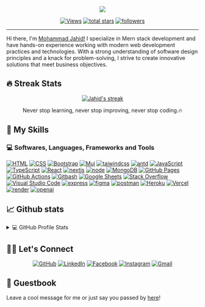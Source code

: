 <!-- Greetings -->
<!-- <h1 align="center">
	<img src="https://media.giphy.com/media/hvRJCLFzcasrR4ia7z/giphy.gif" width="30"> -->
<!-- 	Hi, Welcome to my profile! -->
<!-- 	<img src="https://emoji.discord.st/emojis/dc5dc637-3062-4bb8-a984-93823e531596.gif" width="30"> -->
<!-- </h1>
<br/> -->

<!-- Typing SVG by DenverCoder1 - https://github.com/DenverCoder1/readme-typing-svg -->

<p align="center">
	<a href="https://github.com/DenverCoder1/readme-typing-svg"><img src="https://readme-typing-svg.herokuapp.com?color=%23BD561D&duration=6000&lines=I'm++not++procrastinating;I'm++prioritizing++my++debugging++time!&center=true&width=390&height=45"></a>
</p>

<!-- Social badges section -->
<p align="center">
	<a href="https://www.linkedin.com/in/jahid8/"><img alt="Views" title="GitHub profile views" src="https://komarev.com/ghpvc/?username=mohammadJahid8&label=Profile%20Views&color=red&style=for-the-badge"/></a>
	<a href="https://github.com/mohammadJahid8?tab=repositories&sort=stargazers"><img alt="total stars" title="Total stars on GitHub" src="https://custom-icon-badges.herokuapp.com/badge/dynamic/json?logo=star&color=55960c&labelColor=488207&label=Stars&style=for-the-badge&query=%24.stars&url=https://api.github-star-counter.workers.dev/user/mohammadJahid8"/></a>
  	<a href="https://github.com/mohammadJahid8?tab=followers"><img alt="followers" title="Follow me on Github" src="https://custom-icon-badges.herokuapp.com/github/followers/mohammadJahid8?color=236ad3&labelColor=1155ba&style=for-the-badge&logo=person-add&label=Follow&logoColor=white"/></a>
	
</p>
<!--<img src="https://komarev.com/ghpvc/?username=mohammadJahid8&label=Profile%20Views&color=blue&style=plastic" align='right' alt="mohammadJahid8" />
<!--<img src="https://gpvc.arturio.dev/mohammadJahid8" alt="Profile views" align='right'/> <a href="https://github.com/mohammadJahid8/mohammadJahid8"> </a>-->
<hr/>

<!-- Introduction -->
Hi there, I'm [Mohammad Jahid!](https://www.linkedin.com/in/jahid8/) I specialize in Mern stack development and have hands-on experience working with modern web development practices and technologies. With a strong understanding of software design principles and a knack for problem-solving, I strive to create innovative solutions that meet business objectives.

## 🔥 Streak Stats

<p align="center">
	<a href="https://github.com/mohammadJahid8/">
		<img title="🔥 Get streak stats for your profile at git.io/streak-stats" alt="Jahid's streak" src="https://github-readme-streak-stats.herokuapp.com/?user=mohammadJahid8&theme=monokai-metallian&hide_border=true&color=default&"/></a>
<p align="center"> Never stop learning, never stop improving, never stop coding.🔥 </p>
</p>

## 🧠 My Skills 


### 💻 Softwares, Languages, Frameworks and Tools
<p>
	<a href="#"><img alt="HTML" src="https://img.shields.io/badge/HTML%20-%23E34F26.svg?logo=html5&logoColor=white"></a>
	<a href="#"><img alt="CSS" src="https://img.shields.io/badge/CSS%20-%231572B6.svg?logo=css3&logoColor=white"></a>
	<a href="#"><img alt="Bootstrap" src="https://img.shields.io/badge/Bootstrap-7952B3.svg?logo=bootstrap&logoColor=white"></a>
	<a href="#"><img alt="Mui" src="https://img.shields.io/badge/Material-UI-blue.svg?logo=mui"></a>
	<a href="#"><img alt="taiwindcss" src="https://img.shields.io/badge/Tailwind%20CSS-blue.svg?logo=tailwind-css"></a>
    	<a href="#"><img alt="antd" src="https://img.shields.io/badge/Ant%20Design-red.svg?logo=ant-design"></a>
	<a href="#"><img alt="JavaScript" src="https://img.shields.io/badge/JavaScript-F7DF1E.svg?logo=javascript&logoColor=black"></a>
	<a href="#"><img alt="TypeScript" src="https://img.shields.io/badge/TypeScript-white.svg?logo=typescript"></a>
    	<a href="#"><img alt="React" src="https://img.shields.io/badge/React-Js-blue.svg?logo=react"></a>
	<a href="#"><img alt="nextjs" src="https://img.shields.io/badge/Next.js-black.svg?logo=next.js"></a>
	<a href="#"><img alt="node" src="https://img.shields.io/badge/Node.js-darkgreen.svg?logo=node.js&logoColor=white"></a>
    	<a href="#"><img alt="MongoDB" src ="https://img.shields.io/badge/MongoDB-4ea94b.svg?logo=mongodb&logoColor=white"></a>
	<a href="#"><img alt="GitHub Pages" src="https://img.shields.io/badge/GitHub%20Pages-327FC7.svg?logo=github&logoColor=white"></a>
    	<a href="#"><img alt="GitHub Actions" src="https://img.shields.io/badge/GitHub%20Actions-2671E5.svg?logo=github%20actions&logoColor=white"></a>
	<a href="#"><img alt="Gitbash" src="https://img.shields.io/badge/Gitbash-DD1100.svg?logo=github&logoColor=white"></a>
    	<a href="#"><img alt="Google Sheets" src="https://img.shields.io/badge/Google%20Sheets-34A853.svg?logo=google%20sheets&logoColor=white"></a>
	<a href="#"><img alt="Stack Overflow" src="https://img.shields.io/badge/-Stack%20Overflow-FE7A16?logo=stack-overflow&logoColor=white"></a>
	<a href="#"><img alt="Visual Studio Code" src="https://img.shields.io/badge/Visual%20Studio%20Code-0078d7.svg?logo=visual-studio-code&logoColor=white"></a>
	<a href="#"><img alt="express" src="https://img.shields.io/badge/Express.js-grey.svg?logo=express"></a>
	<a href="#"><img alt="figma" src="https://img.shields.io/badge/Figma-purple.svg?logo=figma"></a>
	<a href="#"><img alt="postman" src="https://img.shields.io/badge/Postman-orange.svg?logo=postman&logoColor=red"></a>
	<a href="#"><img alt="Heroku" src="https://img.shields.io/badge/Heroku-430098.svg?logo=heroku&logoColor=white"></a>
	<a href="#"><img alt="Vercel" src="https://img.shields.io/badge/Vercel-000000.svg?logo=vercel&logoColor=white"></a>
	<a href="#"><img alt="render" src="https://img.shields.io/badge/Render-grey.svg?logo=render"></a>
	<a href="#"><img alt="openai" src="https://img.shields.io/badge/OpenAI-blue.svg?logo=openai"></a>
</p>



## &#x1f4c8; Github stats

<!-- https://github.com/anuraghazra/github-readme-stats -->
<details>
	<summary>💻 GitHub Profile Stats</summary>
	<br/>
	<a href="https://github.com/mohammadJahid8/mohammadJahid8"><img alt="Jahid's Github Stats" src="https://github-readme-stats.vercel.app/api?username=mohammadJahid8&hide=contribs,issues,prs&count_private=true&show_icons=true&theme=react&bg=transparent&title_color=black&icon_color=F8D866"  height="188px"/></a>
<!-- 	<a href="#"><img alt="Jahid's Top Languages" src="https://github-readme-stats.vercel.app/api/top-langs/?username=mohammadJahid8&layout=compact" height="188px"/></a>
  <br/>
<b>Note:</b> Top languages is only a metric of the languages my public code consists of and doesn't reflect experience or skill level. -->
</details>

<!-- <details>
	<summary>⚡ Top GitHub Directories</summary>
	<br/>
	<a href="https://github.com/mohammadJahid8/mohammadJahid8"><img align="center" src="https://github-readme-stats.vercel.app/api/pin/?username=mohammadJahid8&repo=mohammadJahid8&title_color=ffffff&text_color=c9cacc&icon_color=2bbc8a&bg_color=1d1f21" /></a>
	<a href="https://github.com/mohammadJahid8/LinearRegression-HousePricePrediction"><img align="center" src="https://github-readme-stats.vercel.app/api/pin/?username=mohammadJahid8&repo=LinearRegression-HousePricePrediction&title_color=ffffff&text_color=c9cacc&icon_color=2bbc8a&bg_color=1d1f21" /></a>
	<a href="https://github.com/mohammadJahid8/LogisticRegression-BreastCancerDS"><img align="center" src="https://github-readme-stats.vercel.app/api/pin/?username=mohammadJahid8&repo=LogisticRegression-BreastCancerDS&title_color=ffffff&text_color=c9cacc&icon_color=2bbc8a&bg_color=1d1f21" /></a>
	<a href="https://github.com/mohammadJahid8/LinearRegression-GradesPrediction"><img align="center" src="https://github-readme-stats.vercel.app/api/pin/?username=mohammadJahid8&repo=LinearRegression-GradesPrediction&title_color=ffffff&text_color=c9cacc&icon_color=2bbc8a&bg_color=1d1f21" /></a>
	<a href="https://github.com/mohammadJahid8/Diabetes-prediction"><img align="center" src="https://github-readme-stats.vercel.app/api/pin/?username=mohammadJahid8&repo=Diabetes-prediction&title_color=ffffff&text_color=c9cacc&icon_color=2bbc8a&bg_color=1d1f21" /></a>
</details> -->



## 🙋‍♂️ Let's Connect
<div align="center">
	<a href="https://github.com/mohammadJahid8" target="_blank"><img src="https://img.icons8.com/bubbles/50/000000/github.png" title="Github Profile" alt="GitHub"/></a>
	<a href="https://www.linkedin.com/in/jahid8/" target="_blank"><img src="https://img.icons8.com/bubbles/50/000000/linkedin.png" title="Linkedin Profile" alt="LinkedIn"/></a>
	<a href="https://www.facebook.com/zahid.814" target="_blank"><img src="https://img.icons8.com/bubbles/50/000000/facebook-new.png" title="Facebook Profile" alt="Facebook"/></a>
	<a href="https://www.instagram.com/jahidishere/" target="_blank"><img src="https://img.icons8.com/bubbles/50/000000/instagram.png" title="Instagram Profile" alt="Instagram"/></a>
	<a href="mailto:mohammadjahid0007@gmail.com" target="_blank"><img src="https://img.icons8.com/bubbles/50/000000/gmail.png" title="Email Me:" alt="Gmail"/></a>
</div>
  
## :book: Guestbook</h2>
<p>Leave a cool message for me or just say you passed by <a href="https://github.com/mohammadJahid8/mohammadJahid8/issues/new?template=guestbook-entry.md">here</a>!</p>

<!-- <div align="center">
	<a href="https://git.io/typing-svg">
		<img alt="thanks for your visit" src="https://readme-typing-svg.herokuapp.com?font=Roboto+Slab&color=%237E3ACE&size=24&center=true&vCenter=true&width=300&lines=Thanks+for+your+visit!" ></a>
</div>

<p align="right"><a href="#top"><img src="https://img.shields.io/static/v1?label&message=back+to+top&color=7E3ACE&style=flat&logo" alt="back to top" /></a></p>
<div align="center" ><img alt="" width="100%" src="https://github.com/mohammadJahid8/mohammadJahid8/blob/master/icon/footer.png"></div> -->

	

<!-- Resources -->
<!-- Icons: https://simpleicons.org/ -->
<!-- Icons: https://img.icons8.com -->
<!-- GitHub Stats: https://github.com/anuraghazra/github-readme-stats -->
<!-- Emojis: https://emojipedia.org/emoji/ -->
<!-- HTML Emojis: https://www.fileformat.info/index.htm -->
<!-- Shields: https://shields.io/ -->
<!-- Awesome GitHub Profile README: https://github.com/abhisheknaiidu/awesome-github-profile-readme -->
	
<!--- WORKING ON IT -->
<!-- links to social media icons -->

<!-- icons with padding -->

<!--[2.1]: http://i.imgur.com/0o48UoR.png (github icon with padding)

<!-- icons without padding -->

<!--[1.1]: https://raw.githubusercontent.com/mohammadJahid8/mohammadJahid8/master/icon/twitter.png (Twitter icon without padding)
[2.2]: http://i.imgur.com/9I6NRUm.png (github icon without padding)
[3.2]: https://raw.githubusercontent.com/mohammadJahid8/mohammadJahid8/master/icon/linkedin.png (LinkedIn icon without padding)
[4.2]: https://raw.githubusercontent.com/mohammadJahid8/mohammadJahid8/master/icon/instagram.png (Instagram icon without padding)
[5.2]: https://raw.githubusercontent.com/mohammadJahid8/mohammadJahid8/master/icon/sololearn.ico (Sololearn icon without padding)


<!-- links to your social media accounts -->

<!--[1]: https://twitter.com/mohammadJahid8/
[2]: https://github.com/mohammadJahid8/
[3]: https://www.linkedin.com/in/mohammadJahid8/
[4]: https://instagram.com/mohammadJahid8/
[5]: https://www.sololearn.com/profile/14847321/

[![Twitter][1.1]][1], [![LinkedIn][3.2]][3], [![Instagram][4.2]][4], [![SoloLearn][5.2]][5]. -->
